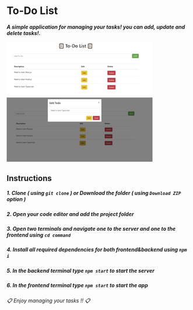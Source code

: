 # To-Do List

***A simple application for managing your tasks! you can add, update and delete tasks!.***

<img src="./images/1.PNG" width=400>
<img src="./images/2.PNG" width=400>

## Instructions
##### 1. Clone ***( using `git clone` )*** or Download the folder ***( using ***`Download ZIP`*** option )*** #####
##### 2. Open your code editor and add the project folder #####
##### 3. Open two terminals and navigate one to the server and one to the frontend using ***`cd command`*** #####
##### 4. Install all required dependencies for both frontend&backend using ***`npm i`*** #####
##### 5. In the backend terminal type ***`npm start`*** to start the server #####
##### 6. In the frontend terminal type ***`npm start`*** to start the app #####

###### 📋 *Enjoy managing your tasks !!* 📋 ######

